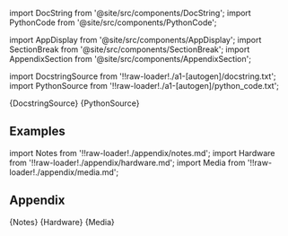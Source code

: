 
[//]: # (Custom component imports)

import DocString from '@site/src/components/DocString';
import PythonCode from '@site/src/components/PythonCode';

import AppDisplay from '@site/src/components/AppDisplay';
import SectionBreak from '@site/src/components/SectionBreak';
import AppendixSection from '@site/src/components/AppendixSection';

[//]: # (TODO: Machine-generate this section)

import DocstringSource from '!!raw-loader!./a1-[autogen]/docstring.txt';
import PythonSource from '!!raw-loader!./a1-[autogen]/python_code.txt';


<DocString>{DocstringSource}</DocString>
<PythonCode GLink='GENERATORS/SIMULATIONS/LINSPACE/LINSPACE.py'>{PythonSource}</PythonCode>


<SectionBreak />

    

[//]: # (Examples)

## Examples

<AppDisplay 
  GLink='GENERATORS/SIMULATIONS/LINSPACE'
  nodeLabel='LINSPACE'>
</AppDisplay>

<SectionBreak />

    

[//]: # (Appendix)

import Notes from '!!raw-loader!./appendix/notes.md';
import Hardware from '!!raw-loader!./appendix/hardware.md';
import Media from '!!raw-loader!./appendix/media.md';

## Appendix

<AppendixSection index={0} folderPath='nodes/GENERATORS/SIMULATIONS/LINSPACE/appendix/'>{Notes}</AppendixSection>
<AppendixSection index={1} folderPath='nodes/GENERATORS/SIMULATIONS/LINSPACE/appendix/'>{Hardware}</AppendixSection>
<AppendixSection index={2} folderPath='nodes/GENERATORS/SIMULATIONS/LINSPACE/appendix/'>{Media}</AppendixSection>


